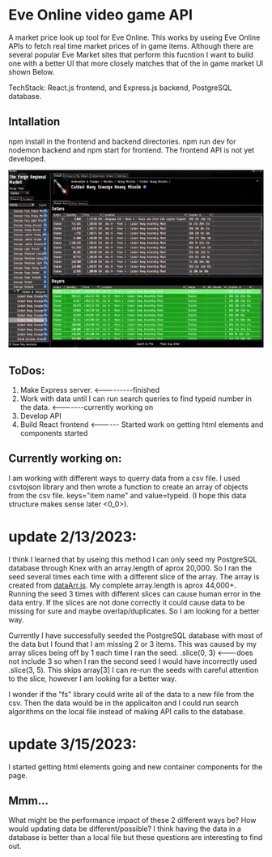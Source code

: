 # Eve Online video game API 

A market price look up tool for Eve Online. This works by useing Eve Online APIs to fetch real time market prices of in game items. Although there are several popular Eve Market sites that perform this fucntion I want to build one with a better UI that more closely matches that of the in game market UI shown Below.

TechStack: React.js frontend, and Express.js backend, PostgreSQL database. 

## Intallation 

npm install in the frontend and backend directories. npm run dev for nodemon backend and npm start for frontend. The frontend API is not yet developed. 


  ![Eve market](/EveMarket_pic.PNG)

## ToDos:

1. Make Express server. <---------finished
2. Work with data until I can run search queries to find typeid number in the data. <-------currently working on
3. Develop API 
4. Build React frontend <------ Started work on getting html elements and components started


## Currently working on:

I am working with different ways to querry data from a csv file. I used csvtojson library and then wrote a function to create an array of objects from the csv file. keys="item name" and value=typeid. (I hope this data structure makes sense later <0_0>). 

# update 2/13/2023:
 I think I learned that by useing this method I can only seed my PostgreSQL database through Knex with an array.length of aprox 20,000. So I ran the seed several times each time with a different slice of the array. The array is created from [dataArr.js](/src/dataArr.js). My complete array.length is aprox 44,000+. Running the seed 3 times with different slices can cause human error in the data entry. If the slices are not done correctly it could cause data to be missing for sure and maybe overlap/duplicates. So I am looking for a better way. 

Currently I have successfully seeded the PostgreSQL database with most of the data but I found that I am missing 2 or 3 items. This was caused by my array slices being off by 1 each time I ran the seed. .slice(0, 3) <---does not include 3 so when I ran the second seed I would have incorrectly used .slice(3, 5). This skips array[3] I can re-run the seeds with careful attention to the slice, however I am looking for a better way.

I wonder if the "fs" library could write all of the data to a new file from the csv. Then the data would be in the applicaiton and I could run search algorithms on the local file instead of making API calls to the database. 

# update 3/15/2023:
I started getting html elements going and new container components for the page. 



## Mmm...
What might be the performance impact of these 2 different ways be? 
How would updating data be different/possible?
I think having the data in a database is better than a local file but these questions are interesting to find out. 